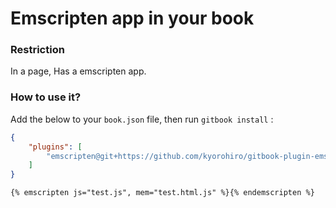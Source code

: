 Emscripten app in your book
==============

### Restriction
In a page, Has a emscripten app.


### How to use it?

Add the below to your `book.json` file, then run `gitbook install` :

```json
{
    "plugins": [
        "emscripten@git+https://github.com/kyorohiro/gitbook-plugin-emscripten.git"
    ]
}
```

```markdown
{% emscripten js="test.js", mem="test.html.js" %}{% endemscripten %}
```
